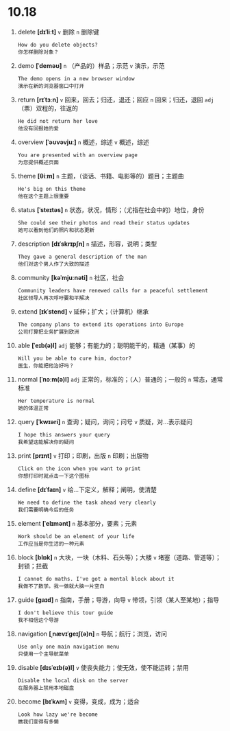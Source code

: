 # 10.18


1. delete **[dɪˈliːt]** `v` 删除 `n` 删除键
    ```
    How do you delete objects?
    你怎样删除对象？
    ```

2. demo **[ˈdeməʊ]** `n` （产品的）样品；示范 `v` 演示，示范
    ```
    The demo opens in a new browser window
    演示在新的浏览器窗口中打开
    ```

3. return **[rɪˈtɜːn]** `v` 回来，回去；归还，退还；回应 `n` 回来；归还，退回 `adj` （票）双程的，往返的
    ```
    He did not return her love
    他没有回报她的爱
    ```

4. overview **[ˈəʊvəvjuː]** `n` 概述，综述 `v` 概述，综述
    ```
    You are presented with an overview page
    为您提供概述页面
    ```

5. theme **[θiːm]** `n` 主题，（谈话、书籍、电影等的）题目；主题曲
    ```
    He's big on this theme
    他在这个主题上很重要
    ```

6. status **[ˈsteɪtəs]** `n` 状态，状况，情形；（尤指在社会中的）地位，身份
    ```
    She could see their photos and read their status updates
    她可以看到他们的照片和状态更新
    ```

7. description **[dɪˈskrɪpʃn]** `n` 描述，形容，说明；类型
    ```
    They gave a general description of the man
    他们对这个男人作了大致的描述
    ```

8. community **[kəˈmjuːnəti]** `n` 社区，社会
    ```
    Community leaders have renewed calls for a peaceful settlement
    社区领导人再次呼吁要和平解决
    ```

9. extend **[ɪkˈstend]** `v` 延伸；扩大；（计算机）继承
    ```
    The company plans to extend its operations into Europe
    公司打算把业务扩展到欧洲
    ```

10. able **[ˈeɪb(ə)l]** `adj` 能够；有能力的；聪明能干的，精通（某事）的
    ```
    Will you be able to cure him, doctor?
    医生，你能把他治好吗？
    ```

11. normal **[ˈnɔːm(ə)l]** `adj` 正常的，标准的；（人）普通的；一般的 `n` 常态，通常标准
    ```
    Her temperature is normal
    她的体温正常
    ```

12. query **[ˈkwɪəri]** `n` 查询；疑问，询问；问号 `v` 质疑，对...表示疑问
    ```
    I hope this answers your query
    我希望这能解决你的疑问
    ```

13. print **[prɪnt]** `v` 打印；印刷，出版 `n` 印刷；出版物
    ```
    Click on the icon when you want to print
    你想打印时就点击一下这个图标
    ```

14. define **[dɪˈfaɪn]** `v` 给...下定义，解释；阐明，使清楚
    ```
    We need to define the task ahead very clearly
    我们需要明确今后的任务
    ```

15. element **[ˈelɪmənt]** `n` 基本部分，要素；元素
    ```
    Work should be an element of your life
    工作应当是你生活的一种元素
    ```

16. block **[blɒk]** `n` 大块，一块（木料、石头等）；大楼 `v` 堵塞（道路、管道等）；封锁；拦截
    ```
    I cannot do maths. I've got a mental block about it
    我做不了数学。我一做就大脑一片空白
    ```

17. guide **[ɡaɪd]** `n` 指南，手册；导游，向导 `v` 带领，引领（某人至某地）；指导
    ```
    I don't believe this tour guide
    我不相信这个导游
    ```

18. navigation **[ˌnævɪˈɡeɪʃ(ə)n]** `n` 导航；航行；浏览，访问
    ```
    Use only one main navigation menu
    只使用一个主导航菜单
    ```

19. disable **[dɪsˈeɪb(ə)l]** `v` 使丧失能力；使无效，使不能运转；禁用
    ```
    Disable the local disk on the server
    在服务器上禁用本地磁盘
    ```

20. become **[bɪˈkʌm]** `v` 变得，变成，成为；适合
    ```
    Look how lazy we're become
    瞧我们变得有多懒
    ```
